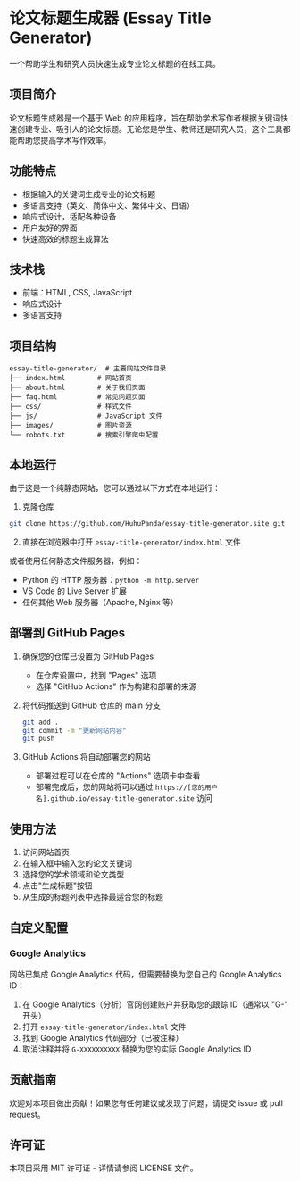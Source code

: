 # 论文标题生成器 (Essay Title Generator)

一个帮助学生和研究人员快速生成专业论文标题的在线工具。

## 项目简介

论文标题生成器是一个基于 Web 的应用程序，旨在帮助学术写作者根据关键词快速创建专业、吸引人的论文标题。无论您是学生、教师还是研究人员，这个工具都能帮助您提高学术写作效率。

## 功能特点

- 根据输入的关键词生成专业的论文标题
- 多语言支持（英文、简体中文、繁体中文、日语）
- 响应式设计，适配各种设备
- 用户友好的界面
- 快速高效的标题生成算法

## 技术栈

- 前端：HTML, CSS, JavaScript
- 响应式设计
- 多语言支持

## 项目结构

```
essay-title-generator/  # 主要网站文件目录
├── index.html        # 网站首页
├── about.html        # 关于我们页面
├── faq.html          # 常见问题页面
├── css/              # 样式文件
├── js/               # JavaScript 文件
├── images/           # 图片资源
└── robots.txt        # 搜索引擎爬虫配置
```

## 本地运行

由于这是一个纯静态网站，您可以通过以下方式在本地运行：

1. 克隆仓库
```bash
git clone https://github.com/HuhuPanda/essay-title-generator.site.git
```

2. 直接在浏览器中打开 `essay-title-generator/index.html` 文件

或者使用任何静态文件服务器，例如：
- Python 的 HTTP 服务器：`python -m http.server`
- VS Code 的 Live Server 扩展
- 任何其他 Web 服务器（Apache, Nginx 等）

## 部署到 GitHub Pages

1. 确保您的仓库已设置为 GitHub Pages
   - 在仓库设置中，找到 "Pages" 选项
   - 选择 "GitHub Actions" 作为构建和部署的来源

2. 将代码推送到 GitHub 仓库的 main 分支
   ```bash
   git add .
   git commit -m "更新网站内容"
   git push
   ```

3. GitHub Actions 将自动部署您的网站
   - 部署过程可以在仓库的 "Actions" 选项卡中查看
   - 部署完成后，您的网站将可以通过 `https://[您的用户名].github.io/essay-title-generator.site` 访问

## 使用方法

1. 访问网站首页
2. 在输入框中输入您的论文关键词
3. 选择您的学术领域和论文类型
4. 点击"生成标题"按钮
5. 从生成的标题列表中选择最适合您的标题

## 自定义配置

### Google Analytics

网站已集成 Google Analytics 代码，但需要替换为您自己的 Google Analytics ID：

1. 在 Google Analytics（分析）官网创建账户并获取您的跟踪 ID（通常以 "G-" 开头）
2. 打开 `essay-title-generator/index.html` 文件
3. 找到 Google Analytics 代码部分（已被注释）
4. 取消注释并将 `G-XXXXXXXXXX` 替换为您的实际 Google Analytics ID

## 贡献指南

欢迎对本项目做出贡献！如果您有任何建议或发现了问题，请提交 issue 或 pull request。

## 许可证

本项目采用 MIT 许可证 - 详情请参阅 LICENSE 文件。
